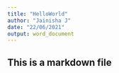 ```yaml
---
title: "HelloWorld"
author: "Jainisha J"
date: "22/06/2021"
output: word_document
---
```


## This is a markdown file